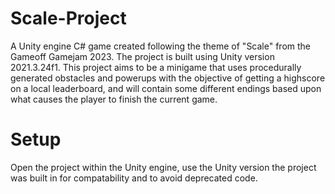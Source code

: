 # Scale-Project
A Unity engine C# game created following the theme of "Scale" from the Gameoff Gamejam 2023. The project is built using Unity version 2021.3.24f1. This project aims to be a minigame that uses procedurally generated obstacles and powerups with the objective of getting a highscore on a local leaderboard, and will contain some different endings based upon what causes the player to finish the current game.

# Setup
Open the project within the Unity engine, use the Unity version the project was built in for compatability and to avoid deprecated code.

